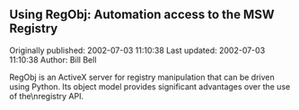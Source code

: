 ## Using RegObj: Automation access to the MSW Registry

Originally published: 2002-07-03 11:10:38
Last updated: 2002-07-03 11:10:38
Author: Bill Bell

RegObj is an ActiveX server for registry manipulation that can be driven using Python. Its object model provides significant advantages over the use of the\nregistry API.